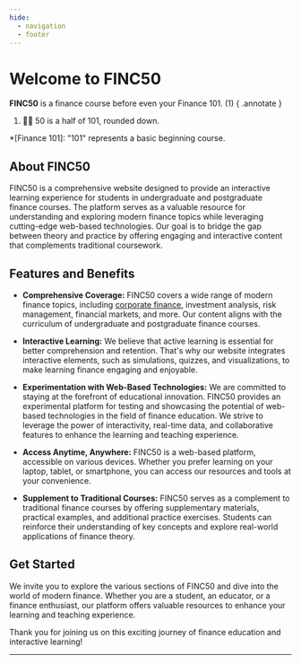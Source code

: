 ```yaml
---
hide:
  - navigation
  - footer
---
```


# Welcome to FINC50

**FINC50** is a finance course before even your Finance 101. (1)
{ .annotate }

1. 🙋‍♂️ 50 is a half of 101, rounded down.

*[Finance 101]: "101" represents a basic beginning course.

## About FINC50

FINC50 is a comprehensive website designed to provide an interactive learning experience for students in undergraduate and postgraduate finance courses. The platform serves as a valuable resource for understanding and exploring modern finance topics while leveraging cutting-edge web-based technologies. Our goal is to bridge the gap between theory and practice by offering engaging and interactive content that complements traditional coursework.

## Features and Benefits

- **Comprehensive Coverage:** FINC50 covers a wide range of modern finance topics, including [corporate finance](./corporate-finance), investment analysis, risk management, financial markets, and more. Our content aligns with the curriculum of undergraduate and postgraduate finance courses.

- **Interactive Learning:** We believe that active learning is essential for better comprehension and retention. That's why our website integrates interactive elements, such as simulations, quizzes, and visualizations, to make learning finance engaging and enjoyable.

- **Experimentation with Web-Based Technologies:** We are committed to staying at the forefront of educational innovation. FINC50 provides an experimental platform for testing and showcasing the potential of web-based technologies in the field of finance education. We strive to leverage the power of interactivity, real-time data, and collaborative features to enhance the learning and teaching experience.

- **Access Anytime, Anywhere:** FINC50 is a web-based platform, accessible on various devices. Whether you prefer learning on your laptop, tablet, or smartphone, you can access our resources and tools at your convenience.

- **Supplement to Traditional Courses:** FINC50 serves as a complement to traditional finance courses by offering supplementary materials, practical examples, and additional practice exercises. Students can reinforce their understanding of key concepts and explore real-world applications of finance theory.

## Get Started

We invite you to explore the various sections of FINC50 and dive into the world of modern finance. Whether you are a student, an educator, or a finance enthusiast, our platform offers valuable resources to enhance your learning and teaching experience.

Thank you for joining us on this exciting journey of finance education and interactive learning!

---
